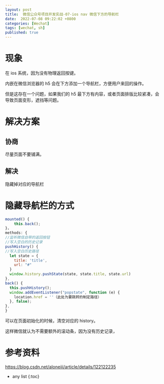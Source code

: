 ```yaml
---
layout: post
title:  微信公众号项目开发实战-07-ios nav 微信下方的导航栏
date:  2022-07-08 09:22:02 +0800
categories: [Wechat]
tags: [wechat, sh]
published: true
---
```


# 现象

在 ios 系统，因为没有物理返回按键。

内嵌在微信浏览器的 h5 会在下方添加一个导航栏，方便用户来回的操作。

但是这存在一个问题，如果我们的 h5 最下方有内容，或者页面排版比较紧凑，会导致页面变形，遮挡等问题。

# 解决方案

## 协商

尽量页面不要铺满。

## 解决

隐藏掉对应的导航栏

# 隐藏导航栏的方式

```js
mounted() {
    this.back();
}，
methods: {
//监听微信自带的返回按钮
//写入空白的历史记录 
pushHistory() {
//写入空白历史路径
  let state = {
    title: 'title',
    url: "#"
  }
  window.history.pushState(state, state.title, state.url)
},
back() {
  this.pushHistory();
  window.addEventListener("popstate", function (e) {
    location.href = ''（此处为要跳转的制定路径）
  }, false);
},
}
```

可以在页面初始化的时候，清空对应的 history。

这样微信就认为不需要额外的滚动条，因为没有历史记录，



# 参考资料

https://blog.csdn.net/aloneiii/article/details/122122235

* any list
{:toc}